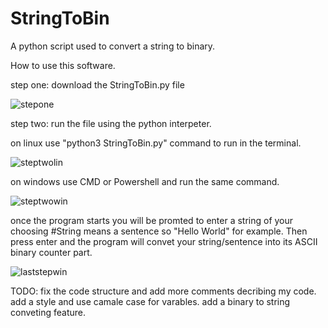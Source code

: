 # StringToBin
A python script used to convert a string to binary.

How to use this software.

step one: download the StringToBin.py file

![stepone](https://user-images.githubusercontent.com/84602650/141694657-0fafd9a9-0de3-4c44-9610-c03b095a7705.PNG)

step two:
run the file using the python interpeter.

on linux use "python3 StringToBin.py" command to run in the terminal.

![steptwolin](https://user-images.githubusercontent.com/84602650/141694939-33587e09-868c-4b14-9589-c76b895d77e9.PNG)

on windows use CMD or Powershell and run the same command.

![steptwowin](https://user-images.githubusercontent.com/84602650/141694990-fd69c214-ec85-480e-874a-2f92ad7436a2.PNG)

once the program starts you will be promted to enter a string of your choosing #String means a sentence so "Hello World" for example.
Then press enter and the program will convet your string/sentence into its ASCII binary counter part.

![laststepwin](https://user-images.githubusercontent.com/84602650/141695068-90825b9f-9791-4f7c-8ed5-c94adcd364c7.PNG)

TODO:
  fix the code structure and add more comments decribing my code.
  add a style and use camale case for varables.
  add a binary to string conveting feature.
